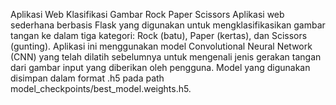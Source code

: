 Aplikasi Web Klasifikasi Gambar Rock Paper Scissors
Aplikasi web sederhana berbasis Flask yang digunakan untuk mengklasifikasikan gambar tangan ke dalam tiga kategori: Rock (batu), Paper (kertas), dan Scissors (gunting). Aplikasi ini menggunakan model Convolutional Neural Network (CNN) yang telah dilatih sebelumnya untuk mengenali jenis gerakan tangan dari gambar input yang diberikan oleh pengguna. Model yang digunakan disimpan dalam format .h5 pada path model_checkpoints/best_model.weights.h5.
